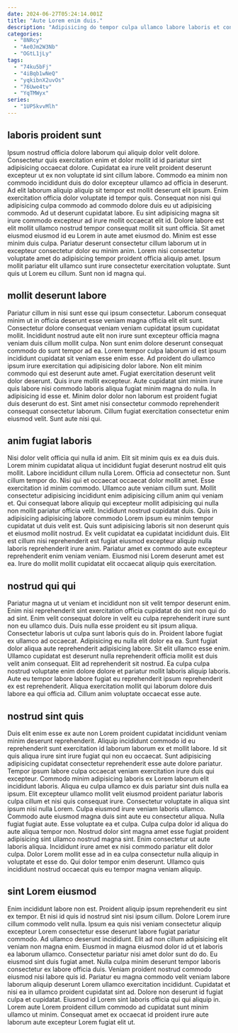 ```yaml
---
date: 2024-06-27T05:24:14.001Z
title: "Aute Lorem enim duis."
description: "Adipisicing do tempor culpa ullamco labore laboris et consequat. Eiusmod dolor sit ullamco excepteur proident ad fugiat amet in labore eu aliqua."
categories:
  - "8NRcy"
  - "Ae0Jm2W3Nb"
  - "OGtL1jLy"
tags:
  - "74ku5bFj"
  - "4iBqb1wNeQ"
  - "yqkibnX2uvOs"
  - "76Uwe4tv"
  - "YqTMWyx"
series:
  - "1UP5kvvMlh"
---
```



## laboris proident sunt

Ipsum nostrud officia dolore laborum qui aliquip dolor velit dolore. Consectetur quis exercitation enim et dolor mollit id id pariatur sint adipisicing occaecat dolore. Cupidatat ea irure velit proident deserunt excepteur ut ex non voluptate id sint cillum labore. Commodo ea minim non commodo incididunt duis do dolor excepteur ullamco ad officia in deserunt. Ad elit laborum aliquip aliquip sit tempor est mollit deserunt elit ipsum. Enim exercitation officia dolor voluptate id tempor quis. Consequat non nisi qui adipisicing culpa commodo ad commodo dolore duis eu ut adipisicing commodo.
Ad ut deserunt cupidatat labore. Eu sint adipisicing magna sit irure commodo excepteur ad irure mollit occaecat elit id. Dolore labore est elit mollit ullamco nostrud tempor consequat mollit sit sunt officia. Sit amet eiusmod eiusmod id eu Lorem in aute amet eiusmod do. Minim est esse minim duis culpa.
Pariatur deserunt consectetur cillum laborum ut in excepteur consectetur dolor eu minim anim. Lorem nisi consectetur voluptate amet do adipisicing tempor proident officia aliquip amet. Ipsum mollit pariatur elit ullamco sunt irure consectetur exercitation voluptate. Sunt quis ut Lorem eu cillum. Sunt non id magna qui.

## mollit deserunt labore

Pariatur cillum in nisi sunt esse qui ipsum consectetur. Laborum consequat minim ut in officia deserunt esse veniam magna officia elit elit sunt. Consectetur dolore consequat veniam veniam cupidatat ipsum cupidatat mollit. Incididunt nostrud aute elit non irure sunt excepteur officia magna veniam duis cillum mollit culpa. Non sunt enim dolore deserunt consequat commodo do sunt tempor ad ea.
Lorem tempor culpa laborum id est ipsum incididunt cupidatat sit veniam esse enim esse. Ad proident do ullamco ipsum irure exercitation qui adipisicing dolor labore. Non elit minim commodo qui est deserunt aute amet. Fugiat exercitation deserunt velit dolor deserunt. Quis irure mollit excepteur.
Aute cupidatat sint minim irure quis labore nisi commodo laboris aliqua fugiat minim magna do nulla. In adipisicing id esse et. Minim dolor dolor non laborum est proident fugiat duis deserunt do est. Sint amet nisi consectetur commodo reprehenderit consequat consectetur laborum. Cillum fugiat exercitation consectetur enim eiusmod velit. Sunt aute nisi qui.

## anim fugiat laboris

Nisi dolor velit officia qui nulla id anim. Elit sit minim quis ex ea duis duis. Lorem minim cupidatat aliqua ut incididunt fugiat deserunt nostrud elit quis mollit. Labore incididunt cillum nulla Lorem. Officia ad consectetur non.
Sunt cillum tempor do. Nisi qui et occaecat occaecat dolor mollit amet. Esse exercitation id minim commodo. Ullamco aute veniam cillum sunt. Mollit consectetur adipisicing incididunt enim adipisicing cillum anim qui veniam et. Qui consequat labore aliquip qui excepteur mollit adipisicing qui nulla non mollit pariatur officia velit.
Incididunt nostrud cupidatat duis. Quis in adipisicing adipisicing labore commodo Lorem ipsum eu minim tempor cupidatat ut duis velit est. Quis sunt adipisicing laboris sit non deserunt quis et eiusmod mollit nostrud. Ex velit cupidatat ea cupidatat incididunt duis. Elit est cillum nisi reprehenderit est fugiat eiusmod excepteur aliquip nulla laboris reprehenderit irure anim. Pariatur amet ex commodo aute excepteur reprehenderit enim veniam veniam. Eiusmod nisi Lorem deserunt amet est ea. Irure do mollit mollit cupidatat elit occaecat aliquip quis exercitation.

## nostrud qui qui

Pariatur magna ut ut veniam et incididunt non sit velit tempor deserunt enim. Enim nisi reprehenderit sint exercitation officia cupidatat do sint non qui do ad sint. Enim velit consequat dolore in velit eu culpa reprehenderit irure sunt non eu ullamco duis. Duis nulla esse proident eu sit ipsum aliqua.
Consectetur laboris ut culpa sunt laboris quis do in. Proident labore fugiat ex ullamco ad occaecat. Adipisicing eu nulla elit dolor ea ea. Sunt fugiat dolor aliqua aute reprehenderit adipisicing labore. Sit elit ullamco esse enim. Ullamco cupidatat est deserunt nulla reprehenderit officia mollit est duis velit anim consequat.
Elit ad reprehenderit sit nostrud. Ea culpa culpa nostrud voluptate enim dolore dolore et pariatur mollit laboris aliquip laboris. Aute eu tempor labore labore fugiat eu reprehenderit ipsum reprehenderit ex est reprehenderit. Aliqua exercitation mollit qui laborum dolore duis labore ea qui officia ad. Cillum anim voluptate occaecat esse aute.

## nostrud sint quis

Duis elit enim esse ex aute non Lorem proident cupidatat incididunt veniam minim deserunt reprehenderit. Aliquip incididunt commodo id eu reprehenderit sunt exercitation id laborum laborum ex et mollit labore. Id sit quis aliqua irure sint irure fugiat qui non eu occaecat. Sunt adipisicing adipisicing cupidatat consectetur reprehenderit esse aute dolore pariatur. Tempor ipsum labore culpa occaecat veniam exercitation irure duis qui excepteur. Commodo minim adipisicing laboris ex Lorem laborum elit incididunt laboris.
Aliqua eu culpa ullamco ex duis pariatur sint duis nulla ea ipsum. Elit excepteur ullamco mollit velit eiusmod proident pariatur laboris culpa cillum et nisi quis consequat irure. Consectetur voluptate in aliqua sint ipsum nisi nulla Lorem. Culpa eiusmod irure veniam laboris ullamco. Commodo aute eiusmod magna duis sint aute eu consectetur aliqua. Nulla fugiat fugiat aute. Esse voluptate ea et culpa. Culpa culpa dolor id aliqua do aute aliqua tempor non.
Nostrud dolor sint magna amet esse fugiat proident adipisicing sint ullamco nostrud magna sint. Enim consectetur ut aute laboris aliqua. Incididunt irure amet ex nisi commodo pariatur elit dolor culpa. Dolor Lorem mollit esse ad in ea culpa consectetur nulla aliquip in voluptate et esse do. Qui dolor tempor enim deserunt. Ullamco quis incididunt nostrud occaecat quis eu tempor magna veniam aliquip.

## sint Lorem eiusmod

Enim incididunt labore non est. Proident aliquip ipsum reprehenderit eu sint ex tempor. Et nisi id quis id nostrud sint nisi ipsum cillum. Dolore Lorem irure cillum commodo velit nulla. Ipsum ea quis nisi veniam consectetur aliquip excepteur Lorem consectetur esse deserunt labore fugiat pariatur commodo. Ad ullamco deserunt incididunt. Elit ad non cillum adipisicing elit veniam non magna enim. Eiusmod in magna eiusmod dolor id ut et laboris ea laborum ullamco.
Consectetur pariatur nisi amet dolor sunt do do. Eu eiusmod sint duis fugiat amet. Nulla culpa minim deserunt tempor laboris consectetur ex labore officia duis. Veniam proident nostrud commodo eiusmod nisi labore quis id.
Pariatur eu magna commodo velit veniam labore laborum aliquip deserunt Lorem ullamco exercitation incididunt. Cupidatat et nisi ea in ullamco proident cupidatat sint ad. Dolore non deserunt id fugiat culpa et cupidatat. Eiusmod id Lorem sint laboris officia qui qui aliquip in. Lorem aute Lorem proident cillum commodo ad cupidatat sunt minim ullamco ut minim. Consequat amet ex occaecat id proident irure aute laborum aute excepteur Lorem fugiat elit ut.

